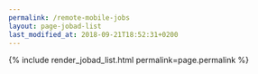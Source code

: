```yaml
---
permalink: /remote-mobile-jobs
layout: page-jobad-list
last_modified_at: 2018-09-21T18:52:31+0200
---
```

{% include render_jobad_list.html permalink=page.permalink %}
